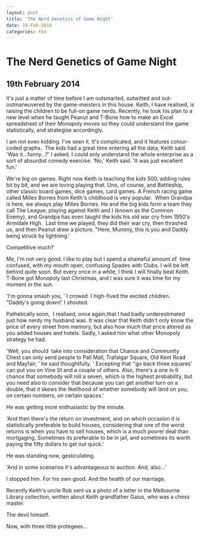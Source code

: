 ```yaml
---
layout: post
title: 'The Nerd Genetics of Game Night'
date: 19-Feb-2014
categories: tbd
---
```


# The Nerd Genetics of Game Night

## 19th February 2014

It's just a matter of time before I am outsmarted,   outwitted and out-outmaneuvered by the game-meisters in this house. Keith,   I have realised, is raising the children to be full-on game nerds. Recently, he took his plan to a new level when he taught Peanut and T-Bone how to make an Excel spreadsheet of their Monopoly moves so they could understand the game statistically, and strategise accordingly.

I am not even kidding. I've seen it. It's complicated, and it features colour-coded graphs.  The kids had a great time entering all the data, Keith said. 'Was it...funny...?' I asked. I could only understand the whole enterprise as a sort of absurdist comedy exercise. 'No,' Keith said. 'It was just excellent fun.'

We're big on games. Right now Keith is teaching the kids 500, adding rules bit by bit, and we are loving playing that. Uno, of course, and Battleship, other classic board games, dice games, card games. A French racing game called Milles Bornes from Keith's childhood is very popular.  When Grandpa is here, we always play Milles Bornes. He and the big kids form a team they call The League, playing against Keith and I (known as the Common Enemy), and Grandpa has even taught the kids his old war cry from 1950's Armidale High.  Last time we played, they did their war cry, then thrashed us, and then Peanut drew a picture. "Here, Mummy, this is you and Daddy being struck by lightning.'

Competitive much?

Me, I'm not very good. I like to play but I spend a shameful amount of  time confused, with my mouth open, confusing Spades with Clubs. I will be left behind quite soon. But every once in a while, I think I will finally beat Keith. T-Bone got Monopoly last Christmas, and I was sure it was time for my moment in the sun.

'I'm gonna smash you, ' I crowed. I high-fived the excited children. "Daddy's going down!' I shouted.

Pathetically soon,  I realised, once again,that I had badly underestimated just how nerdy my husband was. It was clear that Keith didn't only know the price of every street from memory, but also how much that price altered as you added houses and hotels. Sadly, I asked him what other Monopoly strategy he had.

'Well, you should  take into consideration that Chance and Community Chest can only send people to Pall Mall, Trafalgar Square, Old Kent Road and Mayfair, ' he said thoughtfully. ' Excepting that ''go back three squares' can put you on Vine St and a couple of others. Also, there's a one in 6 chance that somebody will roll a seven, which is the highest probability, but you need also to consider that because you can get another turn on a double, that it skews the likelihood of whether somebody will land on you, on certain numbers, on certain spaces.'

He was getting more enthusiastic by the minute.

'And then there's the return on investment, and on which occasion it is statistically preferable to build houses, considering that one of the worst returns is when you have to sell houses, which is a much poorer deal than mortgaging. Sometimes its preferable to be in jail, and sometimes its worth paying the fifty dollars to get out quick.'

He was standing now, gesticulating.

'And in some scenarios it's advantageous to auction. And, also...'

I stopped him. For his own good. And the health of our marriage.

Recently Keith's uncle Rob sent us a photo of a letter in the Melbourne Library collection, written about Keith grandfather Gaius, who was a chess master.

<p <img class="photo-horiz" src="/images/2014/01/unnamed-2.jpg" /></p>

The devil himself.

Now, with three little protegees...
